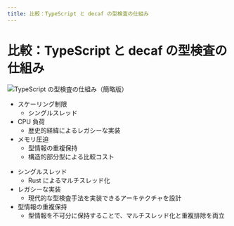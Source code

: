 ```yaml
---
title: 比較：TypeScript と decaf の型検査の仕組み
---
```


<h1>比較：TypeScript と decaf の型検査の仕組み</h1>
<img
  class="mx-auto w-sm transition-width"
  src="/figures/typescript_check_easy.png"
  alt="TypeScript の型検査の仕組み（簡略版）"
/>

<div class="grid grid-cols-2">
  <div class="flex flex-col">

  - スケーリング制限
    - <span v-mark="{ at: 0, color: 'red', type: 'underline' }">シングルスレッド</span>
  - CPU 負荷
    - <span v-mark="{ at: 0, color: 'red', type: 'underline' }">歴史的経緯によるレガシーな実装</span>
  - メモリ圧迫
    - <span v-mark="{ at: 0, color: 'red', type: 'underline' }">型情報の重複保持</span>
    - 構造的部分型による比較コスト

  </div>
  <Arrow x1="380" y1="420" x2="480" y2="420" />
  <div class="flrx flex-col">

  - シングルスレッド
    - <span v-mark="{ at: 1, color: 'red', type: 'underline' }">Rust によるマルチスレッド化</span>
  - レガシーな実装
    - <span v-mark="{ at: 2, color: 'red', type: 'underline' }">現代的な型検査手法を実装できるアーキテクチャ</span>を設計
  - 型情報の重複保持
    - <span v-mark="{ at: 3, color: 'red', type: 'underline' }">型情報を不可分に保持</span>することで、マルチスレッド化と重複排除を両立

  </div>
</div>

